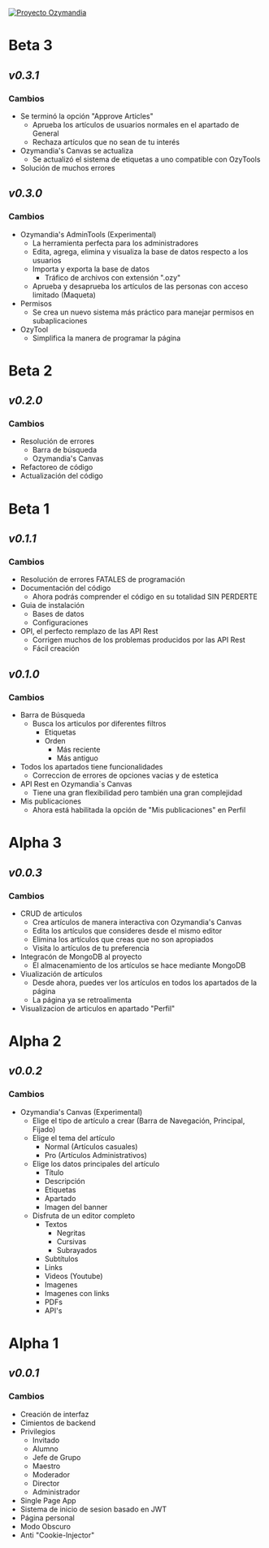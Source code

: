 [![Proyecto Ozymandia](https://i.imgur.com/dGSrHUf.png)](https://github.com/Lempi4K/Proyecto-Ozymandia)

# **Beta 3**
## _v0.3.1_
### Cambios
- Se terminó la opción "Approve Articles"
    - Aprueba los artículos de usuarios normales en el apartado de General
    - Rechaza artículos que no sean de tu interés
- Ozymandia's Canvas se actualiza
    - Se actualizó el sistema de etiquetas a uno compatible con OzyTools
- Solución de muchos errores

## _v0.3.0_
### Cambios
- Ozymandia's AdminTools (Experimental)
    - La herramienta perfecta para los administradores
    - Edita, agrega, elimina y visualiza la base de datos respecto a los usuarios
    - Importa y exporta la base de datos
        - Tráfico de archivos con extensión ".ozy"
    - Aprueba y desaprueba los artículos de las personas con acceso limitado (Maqueta)
- Permisos
    - Se crea un nuevo sistema más práctico para manejar permisos en subaplicaciones
- OzyTool
    - Simplifica la manera de programar la página

# **Beta 2**
## _v0.2.0_
### Cambios
- Resolución de errores
    - Barra de búsqueda
    - Ozymandia's Canvas
- Refactoreo de código
- Actualización del código

# **Beta 1**
## _v0.1.1_
### Cambios
- Resolución de errores FATALES de programación
- Documentación del código
    - Ahora podrás comprender el código en su totalidad SIN PERDERTE
- Guia de instalación
    - Bases de datos
    - Configuraciones
- OPI, el perfecto remplazo de las API Rest
    - Corrigen muchos de los problemas producidos por las API Rest
    - Fácil creación

## _v0.1.0_
### Cambios
- Barra de Búsqueda
    - Busca los articulos por diferentes filtros
        - Etiquetas
        - Orden
            - Más reciente
            - Más antiguo
- Todos los apartados tiene funcionalidades
    - Correccion de errores de opciones vacias y de estetica
- API Rest en Ozymandia`s Canvas
    - Tiene una gran flexibilidad pero también una gran complejidad
- Mis publicaciones
    - Ahora está habilitada la opción de "Mis publicaciones" en Perfil

# **Alpha 3**
## _v0.0.3_
### Cambios
- CRUD de articulos
    - Crea artículos de manera interactiva con Ozymandia's Canvas
    - Edita los artículos que consideres desde el mismo editor
    - Elimina los artículos que creas que no son apropiados
    - Visita lo artículos de tu preferencia
- Integracón de MongoDB al proyecto
    - El almacenamiento de los artículos se hace mediante MongoDB
- Viualización de artículos
    - Desde ahora, puedes ver los artículos en todos los apartados de la página
    - La página ya se retroalimenta
- Visualizacion de articulos en apartado "Perfil"

# **Alpha 2**
## _v0.0.2_
### Cambios
- Ozymandia's Canvas (Experimental)
    - Elige el tipo de artículo a crear (Barra de Navegación, Principal, Fijado)
    - Elige el tema del artículo
        - Normal (Artículos casuales)
        - Pro (Artículos Administrativos)
    - Elige los datos principales del artículo
        - Título
        - Descripción
        - Etiquetas
        - Apartado
        - Imagen del banner
    - Disfruta de un editor completo
        - Textos
            - Negritas
            - Cursivas
            - Subrayados
        - Subtítulos
        - Links
        - Videos (Youtube)
        - Imagenes
        - Imagenes con links
        - PDFs
        - API's

# **Alpha 1**
## _v0.0.1_
### Cambios
- Creación de interfaz
- Cimientos de backend
- Privilegios
    - Invitado
    - Alumno
    - Jefe de Grupo
    - Maestro
    - Moderador
    - Director
    - Administrador
- Single Page App
- Sistema de inicio de sesion basado en JWT
- Página personal
- Modo Obscuro
- Anti "Cookie-Injector"